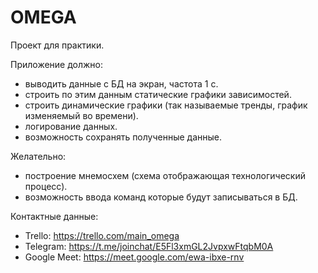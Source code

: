 # OMEGA
Проект для практики. 

Приложение должно:   
- выводить данные с БД на экран, частота 1 с.   
- строить по этим данным статические графики зависимостей.   
- строить динамические графики (так называемые тренды, график изменяемый во времени).  
- логирование данных.   
- возможность сохранять полученные данные.  

Желательно:  
- построение  мнемосхем (схема отображающая технологический процесс).
- возможность ввода команд которые будут записываться в БД.

Контактные данные:
- Trello: https://trello.com/main_omega
- Telegram: https://t.me/joinchat/E5Fl3xmGL2JvpxwFtqbM0A
- Google Meet: https://meet.google.com/ewa-ibxe-rnv
